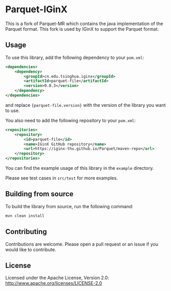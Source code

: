 # Parquet-IGinX

This is a fork of Parquet-MR which contains the java implementation of the Parquet format. This fork is used by IGinX to
support the Parquet format.

## Usage

To use this library, add the following dependency to your `pom.xml`:

```xml
<dependencies>
    <dependency>
        <groupId>cn.edu.tsinghua.iginx</groupId>
        <artifactId>parquet-file</artifactId>
        <version>0.0.3</version>
    </dependency>
</dependencies>
```

and replace `{parquet-file.version}` with the version of the library you want to use.

You also need to add the following repository to your `pom.xml`:

```xml
<repositories>
    <repository>
        <id>parquet-file</id>
        <name>IGinX GitHub repository</name>
        <url>https://iginx-thu.github.io/Parquet/maven-repo</url>
    </repository>
</repositories>
```

You can find the example usage of this library in the `example` directory.

Please see test cases in `src/test` for more examples.

## Building from source

To build the library from source, run the following command:

```bash
mvn clean install
```

## Contributing

Contributions are welcome. Please open a pull request or an issue if you would like to contribute.

## License

Licensed under the Apache License, Version 2.0: http://www.apache.org/licenses/LICENSE-2.0
